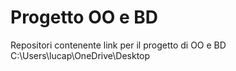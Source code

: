 # Progetto OO e BD
 Repositori contenente link per il progetto di OO e BD
C:\Users\lucap\OneDrive\Desktop
